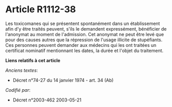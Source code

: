 # Article R1112-38

Les toxicomanes qui se présentent spontanément dans un établissement afin d'y être traités peuvent, s'ils le demandent
expressément, bénéficier de l'anonymat au moment de l'admission. Cet anonymat ne peut être levé que pour des causes autres
que la répression de l'usage illicite de stupéfiants. Ces personnes peuvent demander aux médecins qui les ont traitées un
certificat nominatif mentionnant les dates, la durée et l'objet du traitement.

**Liens relatifs à cet article**

_Anciens textes_:

  - Décret n°74-27 du 14 janvier 1974 - art. 34 (Ab)

_Codifié par_:

  - Décret n°2003-462 2003-05-21
